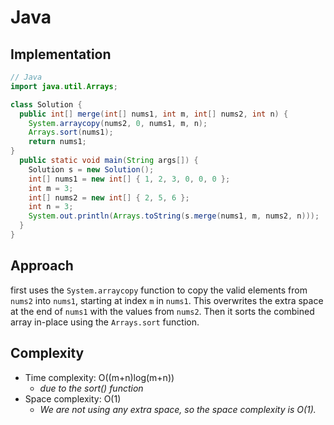 # Java

## Implementation

```java
// Java
import java.util.Arrays;

class Solution {
  public int[] merge(int[] nums1, int m, int[] nums2, int n) {
    System.arraycopy(nums2, 0, nums1, m, n);
    Arrays.sort(nums1);
    return nums1;
}
  public static void main(String args[]) {
    Solution s = new Solution();
    int[] nums1 = new int[] { 1, 2, 3, 0, 0, 0 };
    int m = 3;
    int[] nums2 = new int[] { 2, 5, 6 };
    int n = 3;
    System.out.println(Arrays.toString(s.merge(nums1, m, nums2, n)));
  }
}
```

## Approach <a href="#complexity" id="complexity"></a>

first uses the `System.arraycopy` function to copy the valid elements from `nums2` into `nums1`, starting at index `m` in `nums1`. This overwrites the extra space at the end of `nums1` with the values from `nums2`. Then it sorts the combined array in-place using the `Arrays.sort` function.

## Complexity <a href="#complexity" id="complexity"></a>

* Time complexity: O((m+n)log(m+n))
  * _due to the sort() function_
* Space complexity: O(1)
  * _We are not using any extra space, so the space complexity is O(1)._

